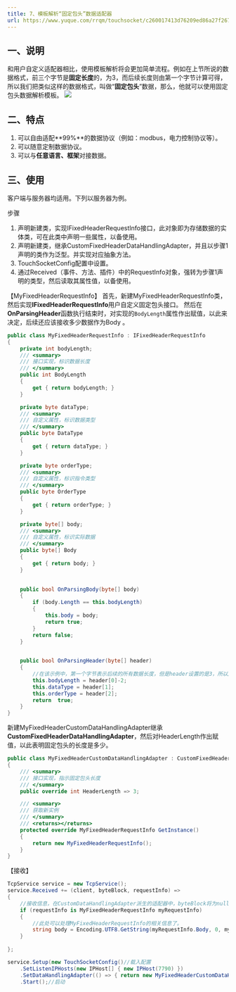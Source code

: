 ```yaml
---
title: 7、模板解析“固定包头”数据适配器
url: https://www.yuque.com/rrqm/touchsocket/c260017413d76209ed86a27f267283af
---
```


<a name="MbHCL"></a>

## 一、说明

和用户自定义适配器相比，使用模板解析将会更加简单流程。例如在上节所说的数据格式，前三个字节是**固定长度**的，为3，而后续长度则由第一个字节计算可得，所以我们把类似这样的数据格式，叫做“**固定包头**”数据，那么，他就可以使用固定包头数据解析模板。
![](..\\..\assets\c260017413d76209ed86a27f267283af\d85e7bf761bd4f2c8709131e8816aeac.png)

<a name="eCz77"></a>

## 二、特点

1. 可以自由适配**99%**的数据协议（例如：modbus，电力控制协议等）。
2. 可以随意定制数据协议。
3. 可以与**任意语言、框架**对接数据。

<a name="S5MfM"></a>

## 三、使用

客户端与服务器均适用。下列以服务器为例。

步骤

1. 声明新建类，实现IFixedHeaderRequestInfo接口，此对象即为存储数据的实体类，可在此类中声明一些属性，以备使用。
2. 声明新建类，继承CustomFixedHeaderDataHandlingAdapter，并且以步骤1声明的类作为泛型。并实现对应抽象方法。
3. TouchSocketConfig配置中设置。
4. 通过Received（事件、方法、插件）中的RequestInfo对象，强转为步骤1声明的类型，然后读取其属性值，以备使用。

【MyFixedHeaderRequestInfo】
首先，新建MyFixedHeaderRequestInfo类，然后实现**IFixedHeaderRequestInfo**用户自定义固定包头接口。
然后在**OnParsingHeader**函数执行结束时，对实现的`BodyLength`属性作出赋值，以此来决定，后续还应该接收多少数据作为Body 。

```csharp
public class MyFixedHeaderRequestInfo : IFixedHeaderRequestInfo
{
    private int bodyLength;
    /// <summary>
    /// 接口实现，标识数据长度
    /// </summary>
    public int BodyLength
    {
        get { return bodyLength; }
    }

    private byte dataType;
    /// <summary>
    /// 自定义属性，标识数据类型
    /// </summary>
    public byte DataType
    {
        get { return dataType; }
    }

    private byte orderType;
    /// <summary>
    /// 自定义属性，标识指令类型
    /// </summary>
    public byte OrderType
    {
        get { return orderType; }
    }

    private byte[] body;
    /// <summary>
    /// 自定义属性，标识实际数据
    /// </summary>
    public byte[] Body
    {
        get { return body; }
    }

   
    public bool OnParsingBody(byte[] body)
    {
        if (body.Length == this.bodyLength)
        {
            this.body = body;
            return true;
        }
        return false;
    }

  
    public bool OnParsingHeader(byte[] header)
    {
        //在该示例中，第一个字节表示后续的所有数据长度，但是header设置的是3，所以后续还应当接收length-2个长度。
        this.bodyLength = header[0]-2;
        this.dataType = header[1];
        this.orderType = header[2];
        return  true;
    }
}

```

新建MyFixedHeaderCustomDataHandlingAdapter继承**CustomFixedHeaderDataHandlingAdapter**，然后对HeaderLength作出赋值，以此表明固定包头的长度是多少。

```csharp
public class MyFixedHeaderCustomDataHandlingAdapter : CustomFixedHeaderDataHandlingAdapter<MyFixedHeaderRequestInfo>
{
    /// <summary>
    /// 接口实现，指示固定包头长度
    /// </summary>
    public override int HeaderLength => 3;

    /// <summary>
    /// 获取新实例
    /// </summary>
    /// <returns></returns>
    protected override MyFixedHeaderRequestInfo GetInstance()
    {
        return new MyFixedHeaderRequestInfo();
    }
}
```

【接收】

```csharp
TcpService service = new TcpService();
service.Received += (client, byteBlock, requestInfo) =>
{
    //接收信息，在CustomDataHandlingAdapter派生的适配器中，byteBlock将为null，requestInfo将为适配器定义的泛型
    if (requestInfo is MyFixedHeaderRequestInfo myRequestInfo)
    {
        //此处可以处理MyFixedHeaderRequestInfo的相关信息了。
        string body = Encoding.UTF8.GetString(myRequestInfo.Body, 0, myRequestInfo.Body.Length);
    }
  
};

service.Setup(new TouchSocketConfig()//载入配置     
    .SetListenIPHosts(new IPHost[] { new IPHost(7790) })
    .SetDataHandlingAdapter(() => { return new MyFixedHeaderCustomDataHandlingAdapter(); }))//配置适配器
    .Start();//启动
```
